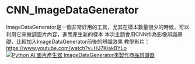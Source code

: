 # CNN_ImageDataGenerator
ImageDataGenerator是一個非常好用的工具，尤其在樣本數量很少的時候，可以利用它來微調圖片內容，進而產生新的樣本  本次主題會用CNN作為影像辨識基礎，比較加入ImageDataGenerator前後的辨識效果
教學影片：https://www.youtube.com/watch?v=HJ7KiakBYLo
[![Python AI 圖片產生器 ImageDataGenerator來製作商品辨識器](https://i1.ytimg.com/vi/HJ7KiakBYLo/maxresdefault.jpg)](https://www.youtube.com/watch?v=KiakBYLo)
